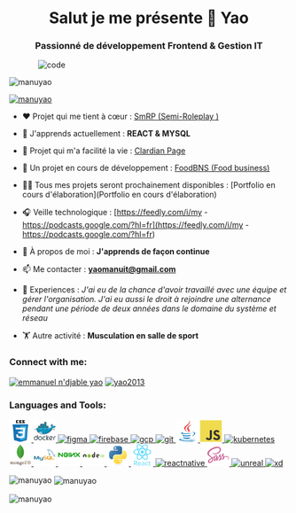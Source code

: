 <h1 align="center">Salut je me présente 👋 Yao</h1>
<h3 align="center">Passionné de développement Frontend & Gestion IT</h3>
<img src="https://media3.giphy.com/media/v1.Y2lkPTc5MGI3NjExeHc1YTF3NjQyMXk3M2FidXQ1czZwZm01cHA3bWozZW1zaDAxdTAwYSZlcD12MV9pbnRlcm5hbF9naWZfYnlfaWQmY3Q9Zw/qgQUggAC3Pfv687qPC/giphy.gif" alt="code" width="400" style="display: block; margin-left: auto; margin-right: auto;" />

<p align="left"> <img src="https://komarev.com/ghpvc/?username=manuyao&label=Profile%20views&color=0e75b6&style=flat" alt="manuyao" /> </p>

<p align="left"> <a href="https://github.com/ryo-ma/github-profile-trophy"><img src="https://github-profile-trophy.vercel.app/?username=manuyao" alt="manuyao" /></a> </p>

- ❤️ Projet qui me tient à cœur : [SmRP (Semi-Roleplay )](https://github.com/ManuYao/SmRP)

- 🌱 J'apprends actuellement : **REACT & MYSQL**

- 💼 Projet qui m'a facilité la vie : [Clardian Page](https://github.com/ManuYao/ClardianLunchPage)

- 🤝 Un projet en cours de développement : [FoodBNS (Food business)](https://github.com/ManuYao/FoodBNS)

- 👨‍💻 Tous mes projets seront prochainement disponibles : [Portfolio en cours d'élaboration](Portfolio en cours d'élaboration)

- 🎧 Veille technologique : [https://feedly.com/i/my - https://podcasts.google.com/?hl=fr](https://feedly.com/i/my - https://podcasts.google.com/?hl=fr)

- 💬 À propos de moi : **J'apprends de façon continue**

- 📫 Me contacter : **yaomanuit@gmail.com**

- 📄 Experiences : *J'ai eu de la chance d'avoir travaillé avec une équipe et gérer l'organisation. J'ai eu aussi le droit à rejoindre une alternance pendant une période de deux années dans le domaine du système et réseau*

- 🏋 Autre activité : **Musculation en salle de sport**

<h3 align="left">Connect with me:</h3>
<p align="left">
<a href="https://linkedin.com/in/yaomanu-informatique" target="blank"><img align="center" src="https://raw.githubusercontent.com/rahuldkjain/github-profile-readme-generator/master/src/images/icons/Social/linked-in-alt.svg" alt="emmanuel n'djable yao" height="30" width="40" /></a>
<a href="https://discord.gg/yao2013" target="blank"><img align="center" src="https://raw.githubusercontent.com/rahuldkjain/github-profile-readme-generator/master/src/images/icons/Social/discord.svg" alt="yao2013" height="30" width="40" /></a>
</p>

<h3 align="left">Languages and Tools:</h3>
<p align="left"> <a href="https://www.w3schools.com/css/" target="_blank" rel="noreferrer"> <img src="https://raw.githubusercontent.com/devicons/devicon/master/icons/css3/css3-original-wordmark.svg" alt="css3" width="40" height="40"/> </a> <a href="https://www.docker.com/" target="_blank" rel="noreferrer"> <img src="https://raw.githubusercontent.com/devicons/devicon/master/icons/docker/docker-original-wordmark.svg" alt="docker" width="40" height="40"/> </a> <a href="https://www.figma.com/" target="_blank" rel="noreferrer"> <img src="https://www.vectorlogo.zone/logos/figma/figma-icon.svg" alt="figma" width="40" height="40"/> </a> <a href="https://firebase.google.com/" target="_blank" rel="noreferrer"> <img src="https://www.vectorlogo.zone/logos/firebase/firebase-icon.svg" alt="firebase" width="40" height="40"/> </a> <a href="https://cloud.google.com" target="_blank" rel="noreferrer"> <img src="https://www.vectorlogo.zone/logos/google_cloud/google_cloud-icon.svg" alt="gcp" width="40" height="40"/> </a> <a href="https://git-scm.com/" target="_blank" rel="noreferrer"> <img src="https://www.vectorlogo.zone/logos/git-scm/git-scm-icon.svg" alt="git" width="40" height="40"/> </a> <a href="https://www.java.com" target="_blank" rel="noreferrer"> <img src="https://raw.githubusercontent.com/devicons/devicon/master/icons/java/java-original.svg" alt="java" width="40" height="40"/> </a> <a href="https://developer.mozilla.org/en-US/docs/Web/JavaScript" target="_blank" rel="noreferrer"> <img src="https://raw.githubusercontent.com/devicons/devicon/master/icons/javascript/javascript-original.svg" alt="javascript" width="40" height="40"/> </a> <a href="https://kubernetes.io" target="_blank" rel="noreferrer"> <img src="https://www.vectorlogo.zone/logos/kubernetes/kubernetes-icon.svg" alt="kubernetes" width="40" height="40"/> </a> <a href="https://www.mongodb.com/" target="_blank" rel="noreferrer"> <img src="https://raw.githubusercontent.com/devicons/devicon/master/icons/mongodb/mongodb-original-wordmark.svg" alt="mongodb" width="40" height="40"/> </a> <a href="https://www.mysql.com/" target="_blank" rel="noreferrer"> <img src="https://raw.githubusercontent.com/devicons/devicon/master/icons/mysql/mysql-original-wordmark.svg" alt="mysql" width="40" height="40"/> </a> <a href="https://www.nginx.com" target="_blank" rel="noreferrer"> <img src="https://raw.githubusercontent.com/devicons/devicon/master/icons/nginx/nginx-original.svg" alt="nginx" width="40" height="40"/> </a> <a href="https://nodejs.org" target="_blank" rel="noreferrer"> <img src="https://raw.githubusercontent.com/devicons/devicon/master/icons/nodejs/nodejs-original-wordmark.svg" alt="nodejs" width="40" height="40"/> </a> <a href="https://www.python.org" target="_blank" rel="noreferrer"> <img src="https://raw.githubusercontent.com/devicons/devicon/master/icons/python/python-original.svg" alt="python" width="40" height="40"/> </a> <a href="https://reactjs.org/" target="_blank" rel="noreferrer"> <img src="https://raw.githubusercontent.com/devicons/devicon/master/icons/react/react-original-wordmark.svg" alt="react" width="40" height="40"/> </a> <a href="https://reactnative.dev/" target="_blank" rel="noreferrer"> <img src="https://reactnative.dev/img/header_logo.svg" alt="reactnative" width="40" height="40"/> </a> <a href="https://sass-lang.com" target="_blank" rel="noreferrer"> <img src="https://raw.githubusercontent.com/devicons/devicon/master/icons/sass/sass-original.svg" alt="sass" width="40" height="40"/> </a> <a href="https://unrealengine.com/" target="_blank" rel="noreferrer"> <img src="https://raw.githubusercontent.com/kenangundogan/fontisto/036b7eca71aab1bef8e6a0518f7329f13ed62f6b/icons/svg/brand/unreal-engine.svg" alt="unreal" width="40" height="40"/> </a> <a href="https://www.adobe.com/products/xd.html" target="_blank" rel="noreferrer"> <img src="https://cdn.worldvectorlogo.com/logos/adobe-xd.svg" alt="xd" width="40" height="40"/> </a> </p>

<p><img align="left" src="https://github-readme-stats.vercel.app/api/top-langs?username=manuyao&show_icons=true&locale=en&layout=compact" alt="manuyao" /></p>

<p>&nbsp;<img align="center" src="https://github-readme-stats.vercel.app/api?username=manuyao&show_icons=true&locale=en" alt="manuyao" /></p>

<p><img align="center" src="https://github-readme-streak-stats.herokuapp.com/?user=manuyao&" alt="manuyao" /></p>
